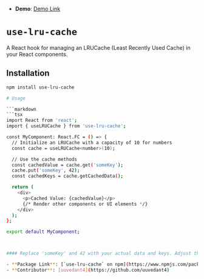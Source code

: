 - **Demo**: [Demo Link](https://codesandbox.io/p/sandbox/lru-cache-visualizer-rw9rz3)

# `use-lru-cache`

A React hook for managing an LRUCache (Least Recently Used Cache) in your React components.

## Installation

```bash
npm install use-lru-cache

# Usage

```markdown
```tsx
import React from 'react';
import { useLRUCache } from 'use-lru-cache';

const MyComponent: React.FC = () => {
  // Initialize an LRUCache with a capacity of 10 for numbers
  const cache = useLRUCache<number>(10);

  // Use the cache methods
  const cachedValue = cache.get('someKey');
  cache.put('someKey', 42);
  const cachedKeys = cache.getCachedData();

  return (
    <div>
      <p>Cached Value: {cachedValue}</p>
      {/* Render other components or UI elements */}
    </div>
  );
};

export default MyComponent;



#### Replace 'someKey' and 42 with your actual data and keys. Adjust the generic type parameter <T> based on the type of data you want to store in the cache.

- **Package Link**: [`use-lru-cache` on npm](https://www.npmjs.com/package/use-lru-cache)
- **Contributor**: [uuvedant4](https://github.com/uuvedant4)


